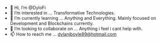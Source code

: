 - 👋 Hi, I’m @DyloFi
- 👀 I’m interested in ... Transformative Technologies.
- 🌱 I’m currently learning ... Anything and Everything. Mainly focused on Development and Blockchains currently.
- 💞️ I’m looking to collaborate on ... Anything i feel i cant help with.
- 📫 How to reach me ... dylanjboyle89@hotmail.com

<!---
DyloFi/DyloFi is a ✨ special ✨ repository because its `README.md` (this file) appears on your GitHub profile.
You can click the Preview link to take a look at your changes.
--->
